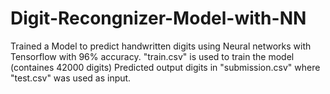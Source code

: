 # Digit-Recongnizer-Model-with-NN
Trained a Model to predict handwritten digits using Neural networks with Tensorflow with 96% accuracy.
"train.csv" is used to train the model (containes 42000 digits)
Predicted output digits in "submission.csv" where "test.csv" was used as input.
